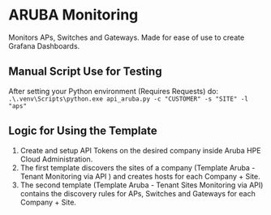 # ARUBA Monitoring

Monitors APs, Switches and Gateways.
Made for ease of use to create Grafana Dashboards.

## Manual Script Use for Testing
After setting your Python environment (Requires Requests) do: `.\.venv\Scripts\python.exe api_aruba.py -c "CUSTOMER" -s "SITE" -l "aps"`

## Logic for Using the Template

1. Create and setup API Tokens on the desired company inside Aruba HPE Cloud Administration.
2. The first template discovers the sites of a company (Template Aruba - Tenant Monitoring via API	) and creates hosts for each Company + Site.
3. The second template (Template Aruba - Tenant Sites Monitoring via API) contains the discovery rules for APs, Switches and Gateways for each Company + Site.
